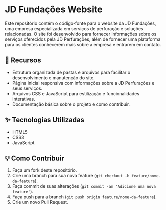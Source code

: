 # JD Fundações Website

Este repositório contém o código-fonte para o website da JD Fundações, uma empresa especializada em serviços de perfuração e soluções relacionadas. O site foi desenvolvido para fornecer informações sobre os serviços oferecidos pela JD Perfurações, além de fornecer uma plataforma para os clientes conhecerem mais sobre a empresa e entrarem em contato.

## 🚀 Recursos

- Estrutura organizada de pastas e arquivos para facilitar o desenvolvimento e manutenção do site.
- Página inicial responsiva com informações sobre a JD Perfurações e seus serviços.
- Arquivos CSS e JavaScript para estilização e funcionalidades interativas.
- Documentação básica sobre o projeto e como contribuir.

## ✨ Tecnologias Utilizadas

- HTML5
- CSS3
- JavaScript

## 💡 Como Contribuir

1. Faça um fork deste repositório.
2. Crie uma branch para sua nova feature (`git checkout -b feature/nome-da-feature`).
3. Faça commit de suas alterações (`git commit -am 'Adicione uma nova feature'`).
4. Faça push para a branch (`git push origin feature/nome-da-feature`).
5. Crie um novo Pull Request.

